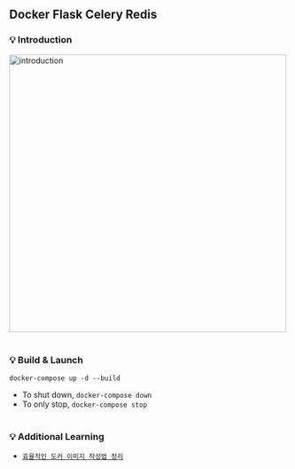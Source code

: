 ## Docker Flask Celery Redis

### :bulb: Introduction
<img width="500" alt="introduction" src="https://user-images.githubusercontent.com/42771578/129582479-4cd555e4-c9c9-47d7-b07b-6eb1688acbfb.png"><br><br>

### :bulb: Build & Launch
```
docker-compose up -d --build
```
- To shut down, `docker-compose down`
- To only stop, `docker-compose stop`<br><br>

### :bulb: Additional Learning
- <a href="https://github.com/myejin/TIL/blob/master/docker/Image_create_.md">`효율적인 도커 이미지 작성법 정리`<a>
